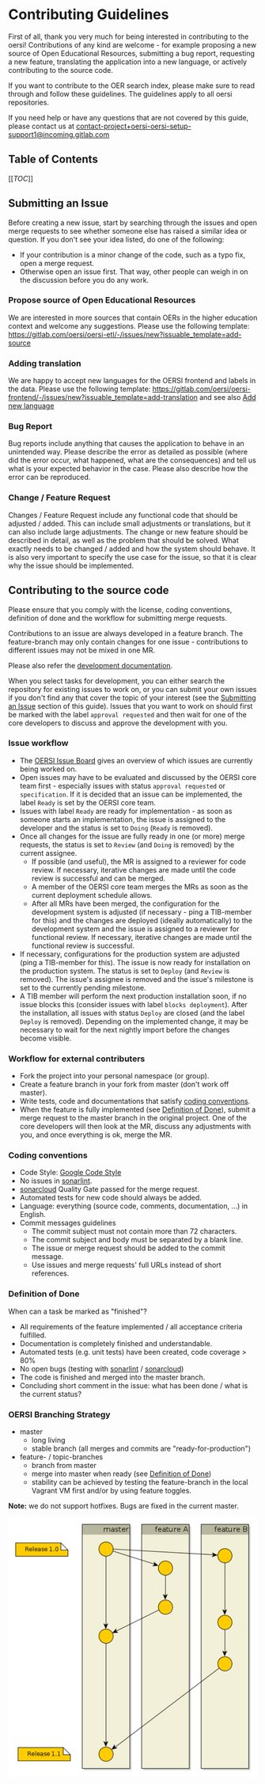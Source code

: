 # Contributing Guidelines

First of all, thank you very much for being interested in contributing to the oersi! Contributions of any kind are welcome - for example proposing a new source of Open Educational Resources, submitting a bug report, requesting a new feature, translating the application into a new language, or actively contributing to the source code.

If you want to contribute to the OER search index, please make sure to read through and follow these guidelines. The guidelines apply to all oersi repositories.

If you need help or have any questions that are not covered by this guide, please contact us at contact-project+oersi-oersi-setup-support1@incoming.gitlab.com

## Table of Contents

[[_TOC_]]

## Submitting an Issue

Before creating a new issue, start by searching through the issues and open merge requests to see whether someone else has raised a similar idea or question. If you don't see your idea listed, do one of the following:
* If your contribution is a minor change of the code, such as a typo fix, open a merge request.
* Otherwise open an issue first. That way, other people can weigh in on the discussion before you do any work.

### Propose source of Open Educational Resources

We are interested in more sources that contain OERs in the higher education context and welcome any suggestions. Please use the following template: https://gitlab.com/oersi/oersi-etl/-/issues/new?issuable_template=add-source

### Adding translation

We are happy to accept new languages for the OERSI frontend and labels in the data. Please use the following template: https://gitlab.com/oersi/oersi-frontend/-/issues/new?issuable_template=add-translation and see also [Add new language](doc/INTERNATIONALIZATION.md#add-new-language)

### Bug Report

Bug reports include anything that causes the application to behave in an unintended way. Please describe the error as detailed as possible (where did the error occur, what happened, what are the consequences) and tell us what is your expected behavior in the case. Please also describe how the error can be reproduced.

### Change / Feature Request

Changes / Feature Request include any functional code that should be adjusted / added. This can include small adjustments or translations, but it can also include large adjustments. The change or new feature should be described in detail, as well as the problem that should be solved. What exactly needs to be changed / added and how the system should behave. It is also very important to specify the use case for the issue, so that it is clear why the issue should be implemented.

## Contributing to the source code

Please ensure that you comply with the license, coding conventions, definition of done and the workflow for submitting merge requests. 

Contributions to an issue are always developed in a feature branch. The feature-branch may only contain changes for one issue - contributions to different issues may not be mixed in one MR.

Please also refer the [development documentation](doc/DEVELOPMENT.md).

When you select tasks for development, you can either search the repository for existing issues to work on, or you can submit your own issues if you don't find any that cover the topic of your interest (see the [Submitting an Issue](#submitting-an-issue) section of this guide). Issues that you want to work on should first be marked with the label `approval requested` and then wait for one of the core developers to discuss and approve the development with you.

### Issue workflow

* The [OERSI Issue Board](https://gitlab.com/groups/oersi/-/boards) gives an overview of which issues are currently being worked on.
* Open issues may have to be evaluated and discussed by the OERSI core team first - especially issues with status `approval requested` or `specification`. If it is decided that an issue can be implemented, the label `Ready` is set by the OERSI core team.
* Issues with label `Ready` are ready for implementation - as soon as someone starts an implementation, the issue is assigned to the developer and the status is set to `Doing` (`Ready` is removed).
* Once all changes for the issue are fully ready in one (or more) merge requests, the status is set to `Review` (and `Doing` is removed) by the current assignee.
    * If possible (and useful), the MR is assigned to a reviewer for code review. If necessary, iterative changes are made until the code review is successful and can be merged.
    * A member of the OERSI core team merges the MRs as soon as the current deployment schedule allows.
    * After all MRs have been merged, the configuration for the development system is adjusted (if necessary - ping a TIB-member for this) and the changes are deployed (ideally automatically) to the development system and the issue is assigned to a reviewer for functional review. If necessary, iterative changes are made until the functional review is successful.
* If necessary, configurations for the production system are adjusted (ping a TIB-member for this). The issue is now ready for installation on the production system. The status is set to `Deploy` (and `Review` is removed). The issue's assignee is removed and the issue's milestone is set to the currently pending milestone.
* A TIB member will perform the next production installation soon, if no issue blocks this (consider issues with label `blocks deployment`). After the installation, all issues with status `Deploy` are closed (and the label `Deploy` is removed). Depending on the implemented change, it may be necessary to wait for the next nightly import before the changes become visible.

### Workflow for external contributers

* Fork the project into your personal namespace (or group).
* Create a feature branch in your fork from master (don't work off master).
* Write tests, code and documentations that satisfy [coding conventions](#coding-conventions).
* When the feature is fully implemented (see [Definition of Done](#definition-of-done)), submit a merge request to the master branch in the original project. One of the core developers will then look at the MR, discuss any adjustments with you, and once everything is ok, merge the MR.

### Coding conventions

* Code Style: [Google Code Style](https://google.github.io/styleguide/)
* No issues in [sonarlint](https://www.sonarlint.org/).
* [sonarcloud](https://sonarcloud.io/) Quality Gate passed for the merge request.
* Automated tests for new code should always be added.
* Language: everything (source code, comments, documentation, ...) in English.
* Commit messages guidelines
     * The commit subject must not contain more than 72 characters.
     * The commit subject and body must be separated by a blank line.
     * The issue or merge request should be added to the commit message.
     * Use issues and merge requests' full URLs instead of short references.

### Definition of Done

When can a task be marked as "finished"?

* All requirements of the feature implemented / all acceptance criteria fulfilled.
* Documentation is completely finished and understandable.
* Automated tests (e.g. unit tests) have been created, code coverage > 80%
* No open bugs (testing with [sonarlint](https://www.sonarlint.org/) / [sonarcloud](https://sonarcloud.io/))
* The code is finished and merged into the master branch.
* Concluding short comment in the issue: what has been done / what is the current status?

### OERSI Branching Strategy

* master
     * long living
     * stable branch (all merges and commits are "ready-for-production")
* feature- / topic-branches
     * branch from master
     * merge into master when ready (see [Definition of Done](#definition-of-done))
     * stability can be achieved by testing the feature-branch in the local Vagrant VM first and/or by using feature toggles.
     
**Note:** we do not support hotfixes. Bugs are fixed in the current master.
     
![Branching Strategy](doc/images/branching_strategy.png)

